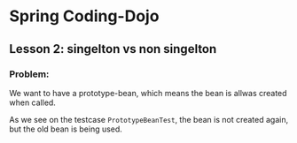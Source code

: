 # Spring Coding-Dojo

## Lesson 2: singelton vs non singelton

### Problem: 
We want to have a prototype-bean, which means the bean is allwas created when called.

As we see on the testcase `PrototypeBeanTest`, the bean is not created again, but the old bean is being used.

